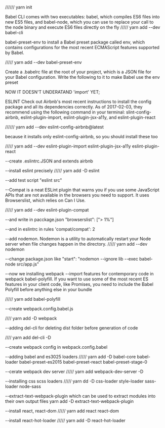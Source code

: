 //////
yarn init

Babel CLI comes with two executables: babel, which compiles ES6 files into new ES5 files, and babel-node, which you can use to replace your call to the node binary and execute ES6 files directly on the fly
/////
yarn add --dev babel-cli


babel-preset-env to install a Babel preset package called env, which contains configurations for the most recent ECMAScript features supported by Babel.

/////
yarn add --dev babel-preset-env


Create a .babelrc file at the root of your project, which is a JSON file for your Babel configuration. Write the following to it to make Babel use the env preset


NOW IT DOESN'T UNDERATAND 'import' YET;

ESLINT
Check out Airbnb's most recent instructions to install the config package and all its dependencies correctly. As of 2017-02-03, they recommend using the following command in your terminal: slint-config-airbnb, eslint-plugin-import, eslint-plugin-jsx-a11y, and eslint-plugin-react

//////
yarn add --dev eslint-config-airbnb@latest

because it installs only eslint-config-airbnb, so you should install these too

/////
 yarn add --dev eslint-plugin-import eslint-plugin-jsx-a11y eslint-plugin-react

 --create .eslintrc.JSON and extends airbnb

 --install eslint precisely
 /////
 yarn add -D eslint

 --add test script "eslint src"


 --Compat is a neat ESLint plugin that warns you if you use some JavaScript APIs that are not available in the browsers you need to support. It uses Browserslist, which relies on Can I Use.

/////
 yarn add --dev eslint-plugin-compat

--and write in pacckage.json
"browserslist": ["> 1%"]

--and in eslintrc in rules 'compat/compat': 2

--add nodemon.  Nodemon is a utility to automatically restart your Node server when file changes happen in the directory.
/////
yarn add --dev nodemon

--change package.json like
"start": "nodemon --ignore lib --exec babel-node src/app.js"

--now we installing webpack
--import features for contemporary code in webpack babel-polyfill. If you want to use some of the most recent ES features in your client code, like Promises, you need to include the Babel Polyfill before anything else in your bundle

/////
yarn add babel-polyfill

--create webpack.config.babel.js

////
yarn add -D webpack

--adding del-cli for deleting dist folder before generation of code

////
 yarn add del-cli -D

 --create webpack config in webpack.config.babel

 --adding babel and es3025 loaders
 /////
  yarn add -D babel-core babel-loader babel-preset-es2015 babel-preset-react babel-preset-stage-0 

 --cerate webpack dev server
 /////
 yarn add webpack-dev-server -D

--installing css scss loaders
/////
yarn dd -D css-loader style-loader sass-loader node-sass

--extract-text-webpack-plugin which can be used to extract modules into their own output files
yarn add -D extract-text-webpack-plugin


--install react, react-dom
/////
yarn add react react-dom


--install react-hot-loader
/////
yarn add -D react-hot-loader
